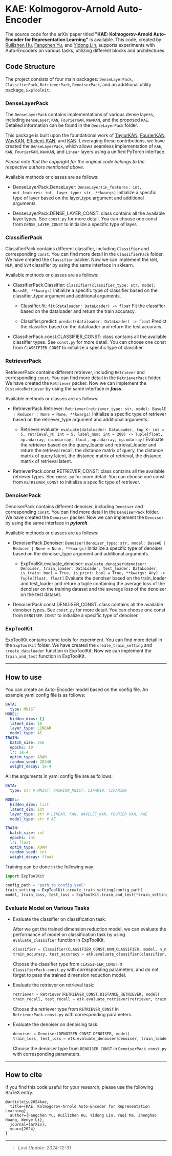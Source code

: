 # KAE: Kolmogorov-Arnold Auto-Encoder

The source code for the arXiv paper titled **"KAE: Kolmogorov-Arnold Auto-Encoder for Representation Learning"** is available. This code, created by [Ruilizhen Hu](https://github.com/HuRuilizhen), [Fangchen Yu](https://github.com/SciYu), and [Yidong Lin](https://github.com/Asuna-L), supports experiments with Auto-Encoders on various tasks, utilizing different blocks and architectures.

## Code Structure

The project consists of four main packages: `DenseLayerPack`, `ClassifierPack`, `RetrieverPack`, `DenoiserPack`, and an additional utility package, `ExpToolKit`.

### DenseLayerPack

The `DenseLayerPack` contains implementations of various dense layers, including `DenseLayer`, `KAN`, `FourierKAN`, `WavKAN`, and the proposed `KAE`. Detailed information can be found in the `DenseLayerPack` folder.

This package is built upon the foundational work of [TaylorKAN](https://github.com/Muyuzhierchengse/TaylorKAN/), [FourierKAN](https://github.com/GistNoesis/FourierKAN/), [WavKAN](https://github.com/zavareh1/Wav-KAN), [Efficient-KAN](https://github.com/Blealtan/efficient-kan), and [KAN](https://github.com/KindXiaoming/pykan). Leveraging these contributions, we have created the `DenseLayerPack`, which allows seamless implementation of `KAE`, `KAN`, `FourierKAN`, `WavKAN`, and `Linear` layers using a unified PyTorch interface. 

*Please note that the copyright for the original code belongs to the respective authors mentioned above.*

Available methods or classes are as follows:

- DenseLayerPack.DenseLayer: `DenseLayer(in_features: int, out_features: int, layer_type: str, **kwargs)` Initialize a specific type of layer based on the layer_type argument and additional arguments.

- DenseLayerPack.DENSE_LAYER_CONST: class contains all the available layer types. See `const.py` for more detail. You can choose one const from `DENSE_LAYER_CONST` to initialize a specific type of layer.


### ClassifierPack

ClassifierPack contains different classifier, including `Classifier` and corresponding `const`. You can find more detail in the `ClassifierPack` folder. We have created the `Classifier` packer. Now we can implement the `kNN`, `MLP`, and `SVM` classifier by using the same interface in sklearn.

Available methods or classes are as follows:

- ClassifierPack.Classifier: `Classifier(classifier_type: str, model: BaseAE, **kwargs)` Initialize a specific type of classifier based on the classifier_type argument and additional arguments.

    - Classifier.fit: `fit(dataloader: DataLoader) -> float` Fit the classifier based on the dataloader and return the train accuracy.

    - Classifier.predict: `predict(dataloader: DataLoader) -> float` Predict the classifier based on the dataloader and return the test accuracy.

- ClassifierPack.const.CLASSIFIER_CONST: class contains all the available classifier types. See `const.py` for more detail. You can choose one const from `CLASSIFIER_CONST` to initialize a specific type of classifier.

### RetrieverPack

RetrieverPack contains different retriever, including `Retriever` and corresponding `const`. You can find more detail in the `RetrieverPack` folder. We have created the `Retriever` packer. Now we can implement the `DistanceRetriever` by using the same interface in ***faiss***.

Available methods or classes are as follows:

- RetrieverPack.Retriever: `Retriever(retriever_type: str, model: BaseAE | Reducer | None = None, **kwargs)` Initialize a specific type of retriever based on the retriever_type argument and additional arguments.

    - Retriever.evaluate: `evaluate(dataloader: DataLoader, top_K: int = 5, retrieval_N: int = 5, label_num: int = 200) -> Tuple[float, np.ndarray, np.ndarray, float, np.ndarray, np.ndarray]` Evaluate the retriever based on the query_loader and retrieval_loader and return the retrieval recall, the distance matrix of query, the distance matrix of query latent, the distance matrix of retrieval, the distance matrix of retrieval latent.

- RetrieverPack.const.RETRIEVER_CONST: class contains all the available retriever types. See `const.py` for more detail. You can choose one const from `RETRIEVER_CONST` to initialize a specific type of retriever.

### DenoiserPack

DenoiserPack contains different denoiser, including `Denoiser` and corresponding `const`. You can find more detail in the `DenoiserPack` folder. We have created the `Denoiser` packer. Now we can implement the `Denoiser` by using the same interface in ***pytorch***.

Available methods or classes are as follows:

- DenoiserPack.Denoiser: `Denoiser(denoiser_type: str, model: BaseAE | Reducer | None = None, **kwargs)` Initialize a specific type of denoiser based on the denoiser_type argument and additional arguments.

    - ExpToolKit.evaluate_denoiser: `evaluate_denoiser(denoiser: Denoiser, train_loader: DataLoader, test_loader: DataLoader, is_train: bool = True, is_print: bool = True, **kwargs: Any) -> Tuple[float, float]` Evaluate the denoiser based on the train_loader and test_loader and return a tuple containing the average loss of the denoiser on the training dataset and the average loss of the denoiser on the test dataset.

- DenoiserPack.const.DENOISER_CONST: class contains all the available denoiser types. See `const.py` for more detail. You can choose one const from `DENOISER_CONST` to initialize a specific type of denoiser.

### ExpToolKit

ExpToolKit contains some tools for experiment. You can find more detail in the `ExpToolKit` folder. We have created the `create_train_setting` and `create_dataloader` function in ExpToolKit. Now we can implement the `train_and_test` function in ExpToolKit.

---

## How to use

You can create an Auto-Encoder model based on the config file. An example yaml config file is as follows:

```yaml
DATA:
  type: MNIST
MODEL:
  hidden_dims: []
  latent_dim: 16
  layer_type: LINEAR
  model_type: AE
TRAIN:
  batch_size: 256
  epochs: 10
  lr: 1e-4
  optim_type: ADAM
  random_seed: 20240
  weight_decay: 1e-4
```

All the arguments in yaml config file are as follows:

```yaml
DATA:
  type: str # MNIST, FASHION_MNIST, CIFAR10, CIFAR100

MODEL:
  hidden_dims: list
  latent_dim: int 
  layer_type: str # LINEAR, KAN, WAVELET_KAN, FOURIER_KAN, KAE
  model_type: str # AE

TRAIN:
  batch_size: int
  epochs: int
  lr: float
  optim_type: ADAM
  random_seed: int
  weight_decay: float
```

Training can be done in the following way:

```python
import ExpToolKit

config_path = "path_to_config.yaml"
train_setting = ExpToolKit.create_train_setting(config_path)
model, train_loss, test_loss = ExpToolKit.train_and_test(*train_setting, is_print=False)
```

### Evaluate Model on Various Tasks

- Evaluate the classifier on classification task:

    After we get the trained dimension reduction model, we can evaluate the performance of model on classification task by using `evaluate_classifier` function in ExpToolKit. 

    ```python
    classifier = Classifier(CLASSIFIER_CONST.KNN_CLASSIFIER, model, n_neighbors=5)
    train_accuracy, test_accuracy = etk.evaluate_classifier(classifier, train_loader, test_loader)
    ```

    Choose the classifier type from `CLASSIFIER_CONST` in `ClassifierPack.const.py` with corresponding parameters, and do not forget to pass the trained dimension reduction model.

- Evaluate the retriever on retrieval task:

    ```python
    retriever = Retriever(RETRIEVER_CONST.DISTANCE_RETRIEVER, model)
    train_recall, test_recall = etk.evaluate_retriever(retriever, train_loader, test_loader, top_K=5, retrieval_N=5, label_num=200)
    ```

    Choose the retriever type from `RETRIEVER_CONST` in `RetrieverPack.const.py` with corresponding parameters.


- Evaluate the denoiser on denoising task:

    ```python
    denoiser = Denoiser(DENOISER_CONST.DENOISER, model)
    train_loss, test_loss = etk.evaluate_denoiser(denoiser, train_loader, test_loader, is_print=True, is_train=False, epochs=2, noise_type=DENOISER_CONST.SALT_AND_PEPPER_NOISE, noise_params=(0.05, 0.95))
    ```

    Choose the denoiser type from `DENOISER_CONST` in `DenoiserPack.const.py` with corresponding parameters.

---

## How to cite

If you find this code useful for your research, please use the following BibTeX entry.

```
@article{yu2024kae,
  title={KAE: Kolmogorov-Arnold Auto-Encoder for Representation Learning},
  author={Fangchen Yu, Ruilizhen Hu, Yidong Lin, Yuqi Ma, Zhenghao Huang, Wenye Li},
  journal={arXiv},
  year={2024}
}
```

---

> *Last Update: 2024-12-31*